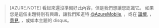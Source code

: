 >[AZURE.NOTE] 看起來還沒準備好此內容，但是我們想讓您認識它。 如果您是這個主題特別有興趣，讓我們知道特 [@AzureMobile](https://twitter.com/AzureMobile), ，或在 [論壇](http://social.msdn.microsoft.com/Forums/windowsazure/home?forum=azuremobile), ，[意見](http://feedback.azure.com/forums/216254-mobile-services), ，或如本主題的 disqus。

